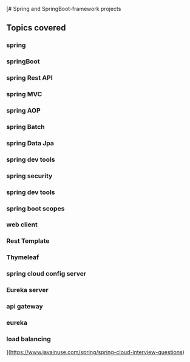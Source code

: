 [# Spring and SpringBoot-framework  projects

## Topics covered
### spring
### springBoot
### spring Rest API
### spring MVC
### spring AOP
### spring Batch
### spring Data Jpa
### spring dev tools
### spring security
### spring dev tools
### spring boot scopes
### web client
### Rest Template
### Thymeleaf
### spring cloud config server
### Eureka server
### api gateway
### eureka
### load balancing
](https://www.javainuse.com/spring/spring-cloud-interview-questions)

